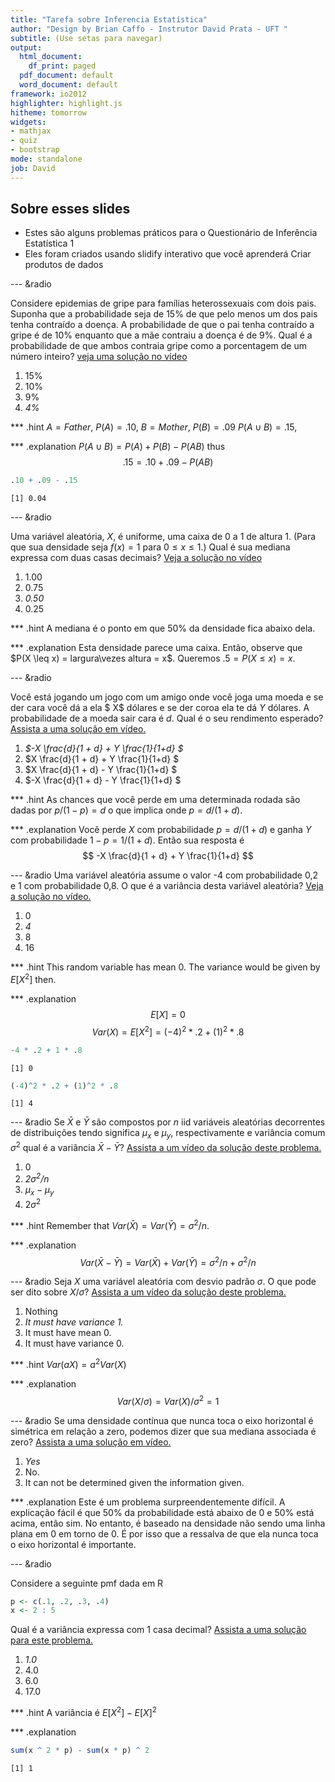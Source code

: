 ```yaml
---
title: "Tarefa sobre Inferencia Estatística"
author: "Design by Brian Caffo - Instrutor David Prata - UFT " 
subtitle: (Use setas para navegar)
output:
  html_document:
    df_print: paged
  pdf_document: default
  word_document: default
framework: io2012
highlighter: highlight.js
hitheme: tomorrow
widgets:
- mathjax
- quiz
- bootstrap
mode: standalone
job: David
---
```



## Sobre esses slides
- Estes são alguns problemas práticos para o Questionário de Inferência Estatística 1
- Eles foram criados usando slidify interativo que você aprenderá Criar produtos de dados


--- &radio

Considere epidemias de gripe para famílias heterossexuais com dois pais. Suponha que a probabilidade seja de 15% de que pelo menos um dos pais tenha contraído a doença. A probabilidade de que o pai tenha contraído a gripe é de 10% enquanto que a mãe contraiu a doença é de 9%. Qual é a probabilidade de que ambos contraia gripe como a porcentagem de um número inteiro?
[veja uma solução no vídeo](https://www.youtube.com/watch?v=CvnmoCuIN08&index=1&list=PLpl-gQkQivXhHOcVeU3bSJg78zaDYbP9L)

1. 15%
2. 10%
3. 9%
4. _4%_

*** .hint
$A = Father$, $P(A) = .10$, $B = Mother$, $P(B) = .09$
$P(A\cup B) = .15$,

*** .explanation
$P(A\cup B) = P(A) + P(B) - P(AB)$ thus
$$.15 = .10 + .09 - P(AB)$$

```r
.10 + .09 - .15
```

```
[1] 0.04
```

---  &radio

Uma variável aleatória, $X$, é uniforme, uma caixa de $0$ a $1$ de altura $1$. (Para que sua densidade seja $f(x) = 1$ para $0\leq x \leq 1$.) Qual é sua mediana expressa com duas casas decimais?
[Veja a solução no vídeo](https://www.youtube.com/watch?v=UXcarD-1xAM&index=2&list=PLpl-gQkQivXhHOcVeU3bSJg78zaDYbP9L)</p>

1. 1.00
2. 0.75
3. _0.50_
4. 0.25

*** .hint
A mediana é o ponto em que 50% da densidade fica abaixo dela.

*** .explanation
Esta densidade parece uma caixa. Então, observe que $P(X \leq x) = largura\vezes altura = x$.
Queremos $.5 = P(X\leq x) = x$.

--- &radio

Você está jogando um jogo com um amigo onde você joga uma moeda e se der cara você dá a ela $ X$ dólares e se der coroa ela te dá $Y$ dólares. A probabilidade de a moeda sair cara é $d$. Qual é o seu rendimento esperado? [Assista a uma solução em vídeo.](https://www.youtube.com/watch?v=5J88Zq0q81o&list=PLpl-gQkQivXhHOcVeU3bSJg78zaDYbP9L&index=3)

1. _$-X \frac{d}{1 + d} + Y \frac{1}{1+d} $_
2. $X \frac{d}{1 + d} + Y \frac{1}{1+d} $
3. $X \frac{d}{1 + d} - Y \frac{1}{1+d} $
4. $-X \frac{d}{1 + d} - Y \frac{1}{1+d} $

*** .hint
As chances que você perde em uma determinada rodada são dadas por $p / (1 - p) = d$ o que implica
onde $p = d / (1 + d)$.

*** .explanation
Você perde $X$ com probabilidade $p = d/(1 +d)$ e ganha $Y$ com probabilidade $1-p = 1/(1 + d)$. Então sua resposta é 
$$
-X \frac{d}{1 + d} + Y \frac{1}{1+d}
$$

--- &radio
Uma variável aleatória assume o valor -4 com probabilidade 0,2 e 1 com probabilidade 0,8. O que
é a variância desta variável aleatória? [Veja a solução no vídeo.](https://www.youtube.com/watch?v=Em-xJeQO1rc&index=4&list=PLpl-gQkQivXhHOcVeU3bSJg78zaDYbP9L)

1. 0
2. _4_
3. 8
4. 16

*** .hint
This random variable has mean 0. The variance would be given by $E[X^2]$ then.

*** .explanation
$$E[X] = 0$$
$$
Var(X) = E[X^2] = (-4)^2 * .2 + (1)^2 * .8
$$

```r
-4 * .2 + 1 * .8
```

```
[1] 0
```

```r
(-4)^2 * .2 + (1)^2 * .8
```

```
[1] 4
```


--- &radio
Se $\bar X$ e $\bar Y$ são compostos por $n$ iid variáveis ​​aleatórias decorrentes de distribuições
tendo significa $\mu_x$ e $\mu_y$, respectivamente e variância comum $\sigma^2$
qual é a variância $\bar X - \bar Y$? [Assista a um vídeo da solução deste problema.](https://www.youtube.com/watch?v=7zJhPzX6jns&list=PLpl-gQkQivXhHOcVeU3bSJg78zaDYbP9L&index=5)

1. 0
2. _$2\sigma^2/n$_
3. $\mu_x - \mu_y$
4. $2\sigma^2$

*** .hint
Remember that $Var(\bar X) = Var(\bar Y) = \sigma^2 / n$.

*** .explanation
$$
Var(\bar X - \bar Y) = Var(\bar X) + Var(\bar Y) = \sigma^2 / n + \sigma^2 / n
$$

--- &radio
Seja $X$ uma variável aleatória com desvio padrão $\sigma$. O que pode
ser dito sobre $X /\sigma$? [Assista a um vídeo da solução deste problema.](https://www.youtube.com/watch?v=0WUj18_BUPA&list=PLpl-gQkQivXhHOcVeU3bSJg78zaDYbP9L&index=6)

1. Nothing
2. _It must have variance 1._
3. It must have mean 0.
4. It must have variance 0.

*** .hint
$Var(aX) = a^2 Var(X)$

*** .explanation
$$Var(X / \sigma) = Var(X) / \sigma^2 = 1$$


--- &radio
Se uma densidade contínua que nunca toca o eixo horizontal é simétrica em relação a zero, podemos dizer que sua mediana associada é zero? [Assista a uma solução em vídeo.](https://www.youtube.com/watch?v=sn48CGH_TXI&list=PLpl-gQkQivXhHOcVeU3bSJg78zaDYbP9L&index=7)

1. _Yes_
2. No.
3. It can not be determined given the information given.

*** .explanation
Este é um problema surpreendentemente difícil. A explicação fácil é que 50% da probabilidade
está abaixo de 0 e 50% está acima, então sim. No entanto, é baseado na densidade não sendo
uma linha plana em 0 em torno de 0. É por isso que a ressalva de que ela nunca toca o eixo horizontal
é importante.


--- &radio

Considere a seguinte pmf dada em R

```r
p <- c(.1, .2, .3, .4)
x <- 2 : 5
```
Qual é a variância expressa com 1 casa decimal? [Assista a uma solução para este problema.](https://www.youtube.com/watch?v=sn48CGH_TXI&list=PLpl-gQkQivXhHOcVeU3bSJg78zaDYbP9L&index=7)

1. _1.0_
2. 4.0
3. 6.0
4. 17.0

*** .hint
A variância é $E[X^2] - E[X]^2$

*** .explanation

```r
sum(x ^ 2 * p) - sum(x * p) ^ 2
```

```
[1] 1
```
